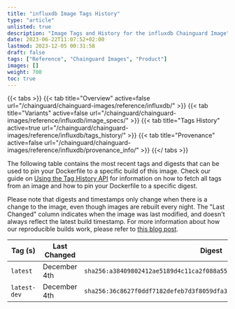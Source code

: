 ```yaml
---
title: "influxdb Image Tags History"
type: "article"
unlisted: true
description: "Image Tags and History for the influxdb Chainguard Image"
date: 2023-06-22T11:07:52+02:00
lastmod: 2023-12-05 00:31:58
draft: false
tags: ["Reference", "Chainguard Images", "Product"]
images: []
weight: 700
toc: true
---
```


{{< tabs >}}
{{< tab title="Overview" active=false url="/chainguard/chainguard-images/reference/influxdb/" >}}
{{< tab title="Variants" active=false url="/chainguard/chainguard-images/reference/influxdb/image_specs/" >}}
{{< tab title="Tags History" active=true url="/chainguard/chainguard-images/reference/influxdb/tags_history/" >}}
{{< tab title="Provenance" active=false url="/chainguard/chainguard-images/reference/influxdb/provenance_info/" >}}
{{</ tabs >}}

The following table contains the most recent tags and digests that can be used to pin your Dockerfile to a specific build of this image. Check our guide on [Using the Tag History API](/chainguard/chainguard-images/using-the-tag-history-api/) for information on how to fetch all tags from an image and how to pin your Dockerfile to a specific digest.

Please note that digests and timestamps only change when there is a change to the image, even though images are rebuilt every night. The "Last Changed" column indicates when the image was last modified, and doesn't always reflect the latest build timestamp. For more information about how our reproducible builds work, please refer to [this blog post](https://www.chainguard.dev/unchained/reproducing-chainguards-reproducible-image-builds).

| Tag (s)       | Last Changed | Digest                                                                    |
|---------------|--------------|---------------------------------------------------------------------------|
|  `latest`     | December 4th | `sha256:a38409802412ae5189d4c11ca2f088a55c1615b670ec4db258dfc519cb5fcd8c` |
|  `latest-dev` | December 4th | `sha256:36c8627f0ddf7182defeb7d3f8059dfa33a02fb8be5655b211d63beb1bdd6163` |

